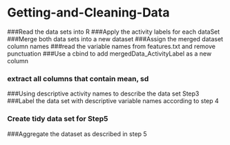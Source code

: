 # Getting-and-Cleaning-Data
###Read the data sets into R
###Apply the activity labels for each dataSet
###Merge both data sets into a new dataset
###Assign the merged dataset column names
      ###read the variable names from features.txt and remove punctuation
###Use a cbind to add mergedData_ActivityLabel as a new column
### extract all columns that contain mean, sd
###Using descriptive activity names to describe the data set Step3
###Label the data set with descriptive variable names according to step 4
### Create tidy data set for Step5
###Aggregate the dataset as described in step 5
